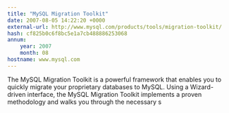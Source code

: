 ```yaml
---
title: "MySQL Migration Toolkit"
date: 2007-08-05 14:22:20 +0000
external-url: http://www.mysql.com/products/tools/migration-toolkit/
hash: cf825b0c6f8bc5e1a7cb488886253068
annum:
    year: 2007
    month: 08
hostname: www.mysql.com
---
```


The MySQL Migration Toolkit is a powerful framework that enables you to quickly migrate your proprietary databases to MySQL. Using a Wizard-driven interface, the MySQL Migration Toolkit implements a proven methodology and walks you through the necessary s
